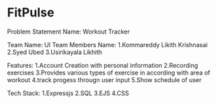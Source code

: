 # FitPulse
Problem Statement Name: Workout Tracker

Team Name: UI
Team Members Name: 
1.Kommareddy Likith Krishnasai
2.Syed Ubed
3.Usirikayala Likhith

Features:
1.Account Creation with personal information
2.Recording exercises
3.Provides various types of exercise in according with area of workout
4.track progess througn user input
5.Show schedule of user 

Tech Stack:
1.Expressjs
2.SQL
3.EJS
4.CSS
